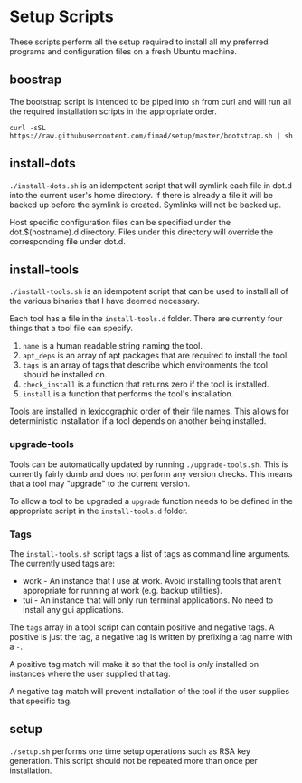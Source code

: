 # Setup Scripts

These scripts perform all the setup required to install all my preferred
programs and configuration files on a fresh Ubuntu machine.

## boostrap

The bootstrap script is intended to be piped into `sh` from curl and will run
all the required installation scripts in the appropriate order.

```shell
curl -sSL https://raw.githubusercontent.com/fimad/setup/master/bootstrap.sh | sh
```

## install-dots

`./install-dots.sh` is an idempotent script that will symlink each file in dot.d
into the current user's home directory. If there is already a file it will be
backed up before the symlink is created. Symlinks will not be backed up.

Host specific configuration files can be specified under the dot.$(hostname).d
directory. Files under this directory will override the corresponding file under
dot.d.

## install-tools

`./install-tools.sh` is an idempotent script that can be used to install all of
the various binaries that I have deemed necessary.

Each tool has a file in the `install-tools.d` folder. There are currently four
things that a tool file can specify.

1. `name` is a human readable string naming the tool.
2. `apt_deps` is an array of apt packages that are required to install the tool.
3. `tags` is an array of tags that describe which environments the tool should
   be installed on.
4. `check_install` is a function that returns zero if the tool is installed.
5. `install` is a function that performs the tool's installation.

Tools are installed in lexicographic order of their file names. This allows for
deterministic installation if a tool depends on another being installed.

### upgrade-tools

Tools can be automatically updated by running `./upgrade-tools.sh`. This is
currently fairly dumb and does not perform any version checks. This means that a
tool may "upgrade" to the current version.

To allow a tool to be upgraded a `upgrade` function needs to be defined in the
appropriate script in the `install-tools.d` folder.

### Tags

The `install-tools.sh` script tags a list of tags as command line arguments. The
currently used tags are:

* work - An instance that I use at work. Avoid installing tools that aren't
  appropriate for running at work (e.g. backup utilities).
* tui - An instance that will only run terminal applications. No need to install
  any gui applications.

The `tags` array in a tool script can contain positive and negative tags. A
positive is just the tag, a negative tag is written by prefixing a tag name with
a `-`.

A positive tag match will make it so that the tool is *only* installed on
instances where the user supplied that tag.

A negative tag match will prevent installation of the tool if the user supplies
that specific tag.

## setup

`./setup.sh` performs one time setup operations such as RSA key generation. This
script should not be repeated more than once per installation.
